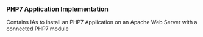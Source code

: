 ### PHP7 Application Implementation

Contains IAs to install an PHP7 Application on an Apache Web Server with a connected PHP7 module